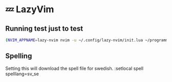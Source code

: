 # 💤 LazyVim

## Running test just to test

```bash
(NVIM_APPNAME=lazy-nvim nvim -u ~/.config/lazy-nvim/init.lua ~/programming/bittan/)
```

## Spelling

Setting this will download the spell file for swedish.
:setlocal spell spelllang=sv_se
